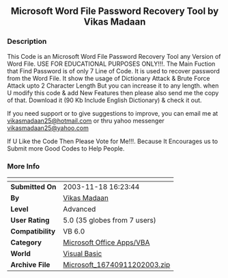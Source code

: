 ﻿<div align="center">

## Microsoft Word File Password Recovery Tool by Vikas Madaan


</div>

### Description

This Code is an Microsoft Word File Password Recovery Tool any Version of Word File. USE FOR EDUCATIONAL PURPOSES ONLY!!!. The Main Fuction that Find Password is of only 7 Line of Code. It is used to recover password from the Word File. It show the usage of Dictionary Attack & Brute Force Attack upto 2 Character Length But you can increase it to any length. when U modify this code & add New Features then please also send me the copy of that. Download it (90 Kb Include English Dictionary) & check it out.

If you need support or to give suggestions to improve, you can email me at vikasmadaan25@hotmail.com or thru yahoo messenger vikasmadaan25@yahoo.com

If U Like the Code Then Please Vote for Me!!!. Because It Encourages us to Submit more Good Codes to Help People.
 
### More Info
 


<span>             |<span>
---                |---
**Submitted On**   |2003-11-18 16:23:44
**By**             |[Vikas Madaan](https://github.com/Planet-Source-Code/PSCIndex/blob/master/ByAuthor/vikas-madaan.md)
**Level**          |Advanced
**User Rating**    |5.0 (35 globes from 7 users)
**Compatibility**  |VB 6\.0
**Category**       |[Microsoft Office Apps/VBA](https://github.com/Planet-Source-Code/PSCIndex/blob/master/ByCategory/microsoft-office-apps-vba__1-42.md)
**World**          |[Visual Basic](https://github.com/Planet-Source-Code/PSCIndex/blob/master/ByWorld/visual-basic.md)
**Archive File**   |[Microsoft\_16740911202003\.zip](https://github.com/Planet-Source-Code/vikas-madaan-microsoft-word-file-password-recovery-tool-by-vikas-madaan__1-49981/archive/master.zip)








